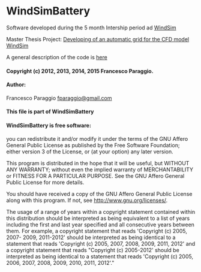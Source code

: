 # WindSimBattery

Software developed during the 5 month Intership period ad [WindSim](www.windsim.com)

Master Thesis Project: 
[Developing of an automatic grid for the CFD model WindSim](https://github.com/fparaggio/WindSimBattery/wiki/Development-of-an-automatic-grid-for-the-CFD-model-WindSim)

A general description of the code is [here](https://github.com/fparaggio/WindSimBattery/wiki/Code-Description)

#### Copyright (c) 2012, 2013, 2014, 2015 Francesco Paraggio.
#### Author: 
Francesco Paraggio fparaggio@gmail.com

#### This file is part of WindSimBattery

#### WindSimBattery is free software: 

you can redistribute it and/or modify it under the terms of the GNU Affero General Public License as published by the Free Software Foundation; either version 3 of the License, or (at your option) any later version.

This program is distributed in the hope that it will be useful, but WITHOUT ANY WARRANTY; without even the implied warranty of MERCHANTABILITY or FITNESS FOR A PARTICULAR PURPOSE. See the GNU Affero General Public License for more details.

You should have received a copy of the GNU Affero General Public License along with this program. If not, see http://www.gnu.org/licenses/.

The usage of a range of years within a copyright statement contained within this distribution should be interpreted as being equivalent to a list of years including the first and last year specified and all consecutive years between them. For example, a copyright statement that reads 'Copyright (c) 2005, 2007- 2009, 2011-2012' should be interpreted as being identical to a statement that reads 'Copyright (c) 2005, 2007, 2008, 2009, 2011, 2012' and a copyright statement that reads "Copyright (c) 2005-2012' should be interpreted as being identical to a statement that reads 'Copyright (c) 2005, 2006, 2007, 2008, 2009, 2010, 2011, 2012'."

